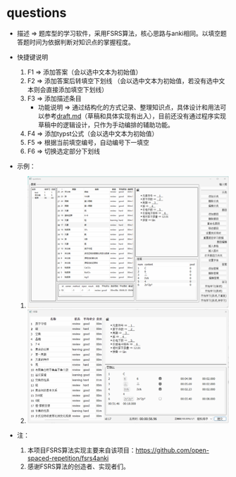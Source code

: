 # questions
- 描述 ⇒ 题库型的学习软件，采用FSRS算法，核心思路与anki相同。以填空题答题时间为依据判断对知识点的掌握程度。

- 快捷键说明
  1. F1 ⇒ 添加答案（会以选中文本为初始值）
  2. F2 ⇒ 添加答案后转填空下划线 （会以选中文本为初始值，若没有选中文本则会直接添加填空下划线）
  3. F3 ⇒ 添加描述条目
     - 功能说明 ⇒ 通过结构化的方式记录、整理知识点，具体设计和用法可以参考[draft.md](https://github.com/DKLost/questions/blob/main/draft.md)（草稿和具体实现有出入），目前还没有通过程序实现草稿中的逻辑设计，只作为手动编排的辅助功能。
  4. F4 ⇒ 添加typst公式（会以选中文本为初始值）
  5. F5 ⇒ 根据当前填空编号，自动编号下一填空
  6. F6 ⇒ 切换选定部分下划线

- 示例：
  1. ![1](1.png)
  2. ![3](3.png)

- 注：
  1. 本项目FSRS算法实现主要来自该项目：https://github.com/open-spaced-repetition/fsrs4anki
  2. 感谢FSRS算法的创造者、实现者们。
